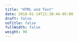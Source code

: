 ```yaml
---
title: "HTML and Text"
date: 2018-01-14T21:38:44-05:00
draft: false
noTitle: false
fullWidth: false
weight: 90
---
```


